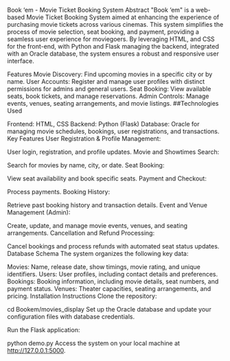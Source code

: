 Book ‘em - Movie Ticket Booking System
Abstract
"Book ‘em" is a web-based Movie Ticket Booking System aimed at enhancing the experience of purchasing movie tickets across various cinemas. This system simplifies the process of movie selection, seat booking, and payment, providing a seamless user experience for moviegoers. By leveraging HTML, and CSS for the front-end, with Python and Flask managing the backend, integrated with an Oracle database, the system ensures a robust and responsive user interface.

Features
Movie Discovery: Find upcoming movies in a specific city or by name.
User Accounts: Register and manage user profiles with distinct permissions for admins and general users.
Seat Booking: View available seats, book tickets, and manage reservations.
Admin Controls: Manage events, venues, seating arrangements, and movie listings.
##Technologies Used

Frontend: HTML, CSS
Backend: Python (Flask)
Database: Oracle for managing movie schedules, bookings, user registrations, and transactions.
Key Features
User Registration & Profile Management:

User login, registration, and profile updates.
Movie and Showtimes Search:

Search for movies by name, city, or date.
Seat Booking:

View seat availability and book specific seats.
Payment and Checkout:

Process payments.
Booking History:

Retrieve past booking history and transaction details.
Event and Venue Management (Admin):

Create, update, and manage movie events, venues, and seating arrangements.
Cancellation and Refund Processing:

Cancel bookings and process refunds with automated seat status updates.
Database Schema
The system organizes the following key data:

Movies: Name, release date, show timings, movie rating, and unique identifiers.
Users: User profiles, including contact details and preferences.
Bookings: Booking information, including movie details, seat numbers, and payment status.
Venues: Theater capacities, seating arrangements, and pricing.
Installation Instructions
Clone the repository:



cd Bookem/movies_display
Set up the Oracle database and update your configuration files with database credentials.

Run the Flask application:

python demo.py
Access the system on your local machine at http://127.0.0.1:5000.
